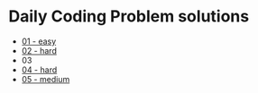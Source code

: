 # Daily Coding Problem solutions

- [01 - easy](01-easy)
- [02 - hard](02-hard)
- 03
- [04 - hard](04-hard)
- [05 - medium](05-medium)
